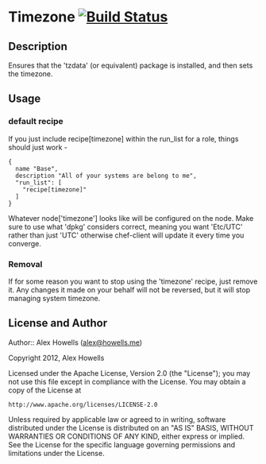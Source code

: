 # Timezone [![Build Status](https://secure.travis-ci.org/agh-cookbooks/timezone.png?branch=master)](http://travis-ci.org/agh-cookbooks/timezone)

## Description

Ensures that the 'tzdata' (or equivalent) package is installed, and then sets the timezone.

## Usage

### default recipe

If you just include recipe[timezone] within the run_list for a role, things should just work -

    {
      name "Base",
      description "All of your systems are belong to me",
      "run_list": [
        "recipe[timezone]"
      ]
    }

Whatever node['timezone'] looks like will be configured on the node. Make sure to use what 'dpkg' considers correct,
meaning you want 'Etc/UTC' rather than just 'UTC' otherwise chef-client will update it every time you converge.

### Removal

If for some reason you want to stop using the 'timezone' recipe, just remove it.
Any changes it made on your behalf will not be reversed, but it will stop managing system timezone.

## License and Author

Author:: Alex Howells (<alex@howells.me>)

Copyright 2012, Alex Howells

Licensed under the Apache License, Version 2.0 (the "License");
you may not use this file except in compliance with the License.
You may obtain a copy of the License at

    http://www.apache.org/licenses/LICENSE-2.0

Unless required by applicable law or agreed to in writing, software
distributed under the License is distributed on an "AS IS" BASIS,
WITHOUT WARRANTIES OR CONDITIONS OF ANY KIND, either express or implied.
See the License for the specific language governing permissions and
limitations under the License.

